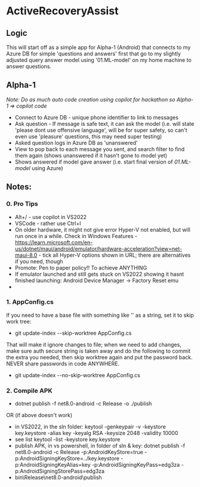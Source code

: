 # ActiveRecoveryAssist

## Logic

This will start off as a simple app for Alpha-1 (Android) that connects to my Azure DB for simple 'questions and answers' first that go to my slightly adjusted query answer model using '01.ML-model' on my home machine to answer questions.

## Alpha-1

*Note: Do as much auto code creation using copilot for hackathon so Alpha-1 => copilot code*

- Connect to Azure DB - unique phone identifier to link to messages
- Ask question - If message is safe text, it can ask the model (i.e. will state 'please dont use offensive language', will be for super safety, so can't even use 'pleasure' questions, this may need super testing)
- Asked question logs in Azure DB as 'unanswered'
- View to pop back to each message you sent, and search filter to find them again (shows unanswered if it hasn't gone to model yet)
- Shows answered if model gave answer (i.e. start final version of *01.ML-model* using Azure)

## Notes:

### 0. Pro Tips

- Alt+/ - use copilot in VS2022
- VSCode - rather use Ctrl+I
- On older hardware, it might not give error Hyper-V not enabled, but will run once in a while. Check in Windows Features - https://learn.microsoft.com/en-us/dotnet/maui/android/emulator/hardware-acceleration?view=net-maui-8.0 - tick all Hyper-V options shown in URL; there are alternatives if you need, though
- Promote: Pen to paper policy!! To achieve ANYTHING
- If emulator launched and still gets stuck on VS2022 showing it hasnt finished launching: Android Device Manager -> Factory Reset emu
- 
### 1. AppConfig.cs

If you need to have a base file with something like '<insert azure password here>' as a string, set it to skip work tree:

- git update-index --skip-worktree AppConfig.cs

That will make it ignore changes to file; when we need to add changes, make sure auth secure string is taken away and do the following to commit the extra you needed, then skip worktree again and put the password back. NEVER share passwords in code ANYWHERE.

- git update-index --no-skip-worktree AppConfig.cs

### 2. Compile APK

- dotnet publish -f net8.0-android -c Release -o ./publish

OR (if above doesn't work)

- in VS2022, in the sln folder:
    keytool -genkeypair -v -keystore key.keystore -alias key -keyalg RSA -keysize 2048 -validity 10000
- see list
    keytool -list -keystore key.keystore
- publish APK, in vs powershell, in folder of sln & key:
    dotnet publish -f net8.0-android -c Release -p:AndroidKeyStore=true -p:AndroidSigningKeyStore=../key.keystore -p:AndroidSigningKeyAlias=key -p:AndroidSigningKeyPass=edg3za -p:AndroidSigningStorePass=edg3za
- bin\Release\net8.0-android\publish